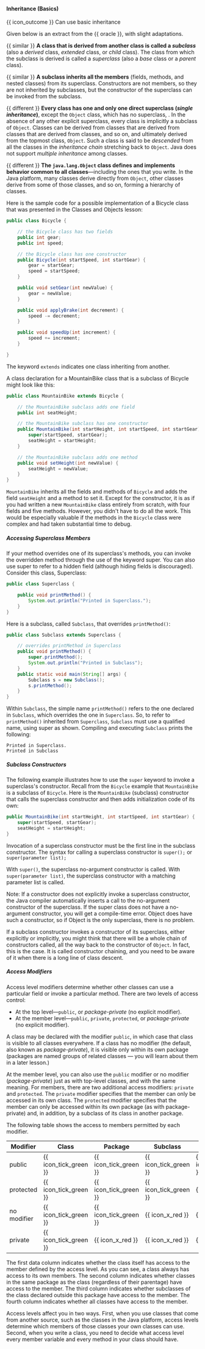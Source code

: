 <div id="title">

#### Inheritance (Basics)

</div>

<span id="prereqs"></span>

<span id="outcomes">{{ icon_outcome }} Can use basic inheritance</span>

<div id="body">

Given below is an extract from the {{ oracle }}, with slight adaptations.

<div class="indented">

{{ similar }} **A class that is derived from another class is called a _subclass_** (also a _derived_ class, _extended_ class, or _child_ class). The class from which the subclass is derived is called a _superclass_ (also a _base_ class or a _parent_ class).

{{ similar }} **A subclass inherits all the members** (fields, methods, and nested classes) from its superclass. Constructors are not members, so they are not inherited by subclasses, but the constructor of the superclass can be invoked from the subclass.

{{ different }} **Every class has one and only one direct superclass (_single inheritance_)**, except the `Object` class, which has no superclass, . In the absence of any other explicit superclass, every class is implicitly a subclass of `Object`. Classes can be derived from classes that are derived from classes that are derived from classes, and so on, and ultimately derived from the topmost class, `Object`. Such a class is said to be _descended_ from all the classes in the _inheritance chain_ stretching back to `Object`. Java does not support _multiple inheritance_ among classes.

{{ different }} **The `java.lang.Object` class defines and implements behavior common to all classes**—including the ones that you write. In the Java platform, many classes derive directly from `Object`, other classes derive from some of those classes, and so on, forming a hierarchy of classes.

Here is the sample code for a possible implementation of a Bicycle class that was presented in the Classes and Objects lesson:

```java
public class Bicycle {

    // the Bicycle class has two fields
    public int gear;
    public int speed;

    // the Bicycle class has one constructor
    public Bicycle(int startSpeed, int startGear) {
        gear = startGear;
        speed = startSpeed;
    }

    public void setGear(int newValue) {
        gear = newValue;
    }

    public void applyBrake(int decrement) {
        speed -= decrement;
    }

    public void speedUp(int increment) {
        speed += increment;
    }

}
```

The keyword `extends` indicates one class inheriting from another.

A class declaration for a MountainBike class that is a subclass of Bicycle might look like this:

```java
public class MountainBike extends Bicycle {

    // the MountainBike subclass adds one field
    public int seatHeight;

    // the MountainBike subclass has one constructor
    public MountainBike(int startHeight, int startSpeed, int startGear) {
        super(startSpeed, startGear);
        seatHeight = startHeight;
    }

    // the MountainBike subclass adds one method
    public void setHeight(int newValue) {
        seatHeight = newValue;
    }
}
```

`MountainBike` inherits all the fields and methods of `Bicycle` and adds the field `seatHeight` and a method to set it. Except for the constructor, it is as if you had written a new `MountainBike` class entirely from scratch, with four fields and five methods. However, you didn't have to do all the work. This would be especially valuable if the methods in the `Bicycle` class were complex and had taken substantial time to debug.

##### Accessing Superclass Members

If your method overrides one of its superclass's methods, you can invoke the overridden method through the use of the keyword super. You can also use super to refer to a hidden field (although hiding fields is discouraged). Consider this class, Superclass:

```java
public class Superclass {

    public void printMethod() {
        System.out.println("Printed in Superclass.");
    }
}
```

Here is a subclass, called `Subclass`, that overrides `printMethod()`:

```java
public class Subclass extends Superclass {

    // overrides printMethod in Superclass
    public void printMethod() {
        super.printMethod();
        System.out.println("Printed in Subclass");
    }
    public static void main(String[] args) {
        Subclass s = new Subclass();
        s.printMethod();
    }
}
```

Within `Subclass`, the simple name `printMethod()` refers to the one declared in `Subclass`, which overrides the one in `Superclass`. So, to refer to `printMethod()` inherited from `Superclass`, `Subclass` must use a qualified name, using super as shown. Compiling and executing `Subclass` prints the following:
```
Printed in Superclass.
Printed in Subclass
```

##### Subclass Constructors

The following example illustrates how to use the `super` keyword to invoke a superclass's constructor. Recall from the `Bicycle` example that `MountainBike` is a subclass of `Bicycle`. Here is the `MountainBike` (subclass) constructor that calls the superclass constructor and then adds initialization code of its own:

```java
public MountainBike(int startHeight, int startSpeed, int startGear) {
    super(startSpeed, startGear);
    seatHeight = startHeight;
}
```

Invocation of a superclass constructor must be the first line in the subclass constructor.
The syntax for calling a superclass constructor is `super();` or `super(parameter list);`

With `super()`, the superclass no-argument constructor is called. With `super(parameter list)`, the superclass constructor with a matching parameter list is called.

Note: If a constructor does not explicitly invoke a superclass constructor, the Java compiler automatically inserts a call to the no-argument constructor of the superclass. If the super class does not have a no-argument constructor, you will get a compile-time error. Object does have such a constructor, so if Object is the only superclass, there is no problem.

If a subclass constructor invokes a constructor of its superclass, either explicitly or implicitly, you might think that there will be a whole chain of constructors called, all the way back to the constructor of `Object`. In fact, this is the case. It is called constructor chaining, and you need to be aware of it when there is a long line of class descent.

##### Access Modifiers

Access level modifiers determine whether other classes can use a particular field or invoke a particular method. There are two levels of access control:

* At the top level—`public`, or _package-private_ (no explicit modifier).
* At the member level—`public`, `private`, `protected`, or _package-private_ (no explicit modifier).

A class may be declared with the modifier `public`, in which case that class is visible to all classes everywhere. If a class has no modifier (the default, also known as _package-private_), it is visible only within its own package (packages are named groups of related classes — you will learn about them in a later lesson.)

At the member level, you can also use the `public` modifier or no modifier (_package-private_) just as with top-level classes, and with the same meaning. For members, there are two additional access modifiers: `private` and `protected`. The `private` modifier specifies that the member can only be accessed in its own class. The `protected` modifier specifies that the member can only be accessed within its own package (as with package-private) and, in addition, by a subclass of its class in another package.

The following table shows the access to members permitted by each modifier.

Modifier |	Class |	Package |	Subclass |	World
---------|-------|---------|----------|------
public	     | {{ icon_tick_green }} |	{{ icon_tick_green }} |	{{ icon_tick_green }} |	{{ icon_tick_green }}
protected	  | {{ icon_tick_green }} |	{{ icon_tick_green }} |	{{ icon_tick_green }} |	{{ icon_x_red }}
no modifier	| {{ icon_tick_green }} |	{{ icon_tick_green }} |	{{ icon_x_red }}      |	{{ icon_x_red }}
private	    | {{ icon_tick_green }} |	{{ icon_x_red }}      |	{{ icon_x_red }}      |	{{ icon_x_red }}

The first data column indicates whether the class itself has access to the member defined by the access level. As you can see, a class always has access to its own members. The second column indicates whether classes in the same package as the class (regardless of their parentage) have access to the member. The third column indicates whether subclasses of the class declared outside this package have access to the member. The fourth column indicates whether all classes have access to the member.

Access levels affect you in two ways. First, when you use classes that come from another source, such as the classes in the Java platform, access levels determine which members of those classes your own classes can use. Second, when you write a class, you need to decide what access level every member variable and every method in your class should have.

</div>

</div>

<div id="extras">
</div>